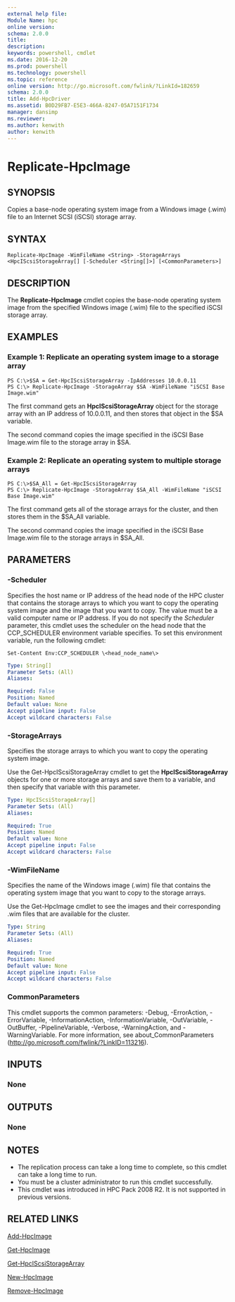 ```yaml
---
external help file:
Module Name: hpc
online version:
schema: 2.0.0
title:
description:
keywords: powershell, cmdlet
ms.date: 2016-12-20
ms.prod: powershell
ms.technology: powershell
ms.topic: reference
online version: http://go.microsoft.com/fwlink/?LinkId=182659
schema: 2.0.0
title: Add-HpcDriver
ms.assetid: B0D29FB7-E5E3-466A-8247-05A7151F1734
manager: dansimp
ms.reviewer:
ms.author: kenwith
author: kenwith
---
```


# Replicate-HpcImage

## SYNOPSIS
Copies a base-node operating system image from a Windows image (.wim) file to an Internet SCSI (iSCSI) storage array.

## SYNTAX

```
Replicate-HpcImage -WimFileName <String> -StorageArrays <HpcIScsiStorageArray[] [-Scheduler <String[]>] [<CommonParameters>]
```

## DESCRIPTION
The **Replicate-HpcImage** cmdlet copies the base-node operating system image from the specified Windows image (.wim) file to the specified iSCSI storage array.

## EXAMPLES

### Example 1: Replicate an operating system image to a storage array
```
PS C:\>$SA = Get-HpcIScsiStorageArray -IpAddresses 10.0.0.11
PS C:\> Replicate-HpcImage -StorageArray $SA -WimFileName "iSCSI Base Image.wim"
```

The first command gets an **HpcIScsiStorageArray** object for the storage array with an IP address of 10.0.0.11, and then stores that object in the $SA variable.

The second command copies the image specified in the iSCSI Base Image.wim file to the storage array in $SA.

### Example 2: Replicate an operating system to multiple storage arrays
```
PS C:\>$SA_All = Get-HpcIScsiStorageArray
PS C:\> Replicate-HpcImage -StorageArray $SA_All -WimFileName "iSCSI Base Image.wim"
```

The first command gets all of the storage arrays for the cluster, and then stores them in the $SA_All variable.

The second command copies the image specified in the iSCSI Base Image.wim file to the storage arrays in $SA_All.

## PARAMETERS

### -Scheduler
Specifies the host name or IP address of the head node of the HPC cluster that contains the storage arrays to which you want to copy the operating system image and the image that you want to copy.
The value must be a valid computer name or IP address.
If you do not specify the *Scheduler* parameter, this cmdlet uses the scheduler on the head node that the CCP_SCHEDULER environment variable specifies.
To set this environment variable, run the following cmdlet:

`Set-Content Env:CCP_SCHEDULER \<head_node_name\>`

```yaml
Type: String[]
Parameter Sets: (All)
Aliases:

Required: False
Position: Named
Default value: None
Accept pipeline input: False
Accept wildcard characters: False
```

### -StorageArrays
Specifies the storage arrays to which you want to copy the operating system image.

Use the Get-HpcIScsiStorageArray cmdlet to get the **HpcIScsiStorageArray** objects for one or more storage arrays and save them to a variable, and then specify that variable with this parameter.

```yaml
Type: HpcIScsiStorageArray[]
Parameter Sets: (All)
Aliases:

Required: True
Position: Named
Default value: None
Accept pipeline input: False
Accept wildcard characters: False
```

### -WimFileName
Specifies the name of the Windows image (.wim) file that contains the operating system image that you want to copy to the storage arrays.

Use the Get-HpcImage cmdlet to see the images and their corresponding .wim files that are available for the cluster.

```yaml
Type: String
Parameter Sets: (All)
Aliases:

Required: True
Position: Named
Default value: None
Accept pipeline input: False
Accept wildcard characters: False
```

### CommonParameters
This cmdlet supports the common parameters: -Debug, -ErrorAction, -ErrorVariable, -InformationAction, -InformationVariable, -OutVariable, -OutBuffer, -PipelineVariable, -Verbose, -WarningAction, and -WarningVariable. For more information, see about_CommonParameters (http://go.microsoft.com/fwlink/?LinkID=113216).

## INPUTS

### None

## OUTPUTS

### None

## NOTES
* The replication process can take a long time to complete, so this cmdlet can take a long time to run.
* You must be a cluster administrator to run this cmdlet successfully.
* This cmdlet was introduced in HPC Pack 2008 R2. It is not supported in previous versions.

## RELATED LINKS

[Add-HpcImage](./Add-HpcImage.md)

[Get-HpcImage](./Get-HpcImage.md)

[Get-HpcIScsiStorageArray](./Get-HpcIScsiStorageArray.md)

[New-HpcImage](./New-HpcImage.md)

[Remove-HpcImage](./Remove-HpcImage.md)

